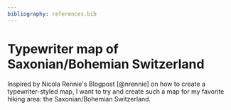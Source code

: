 ```yaml
---
bibliography: references.bib
---
```


# Typewriter map of Saxonian/Bohemian Switzerland

Inspired by Nicola Rennie's Blogpost [@nrennie] on how to create a typewriter-styled map, I want to try and create such a map for my favorite hiking area: the Saxonian/Bohemian Switzerland.
